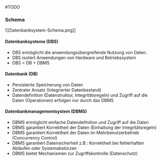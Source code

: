 #TODO
### Schema
![[Datenbanksystem-Schema.png]]

#### Datenbanksysteme (DBS)
- DBS ermöglicht die anwendungsübergreifende Nutzung von Daten.
- DBS isoliert Anwendungen von Hardware und Betriebssystem
- DBS = DB + DBMS
#### Datenbank (DB)
- Persistente Speicherung von Daten
- Zentraler Ansatz (Integrierter Datenbestand)
- Datendefinition (Datenstruktur, Integritätsregeln) und Zugriff auf die Daten (Operationen) erfolgen nur durch das DBMS
#### Datenbankmanagementsystem (DBMS)
- DBMS ermöglicht einfache Datendefinition und Zugriff auf die Daten
- DBMS garantiert Korrektheit der Daten (Einhaltung der Integritätsregeln)
- DBMS garantiert Korrektheit der Daten im Mehrbenutzerbetrieb (Concurrency Control)
- DBMS garantiert Datensicherheit z.B.: Korrektheit bei fehlerhaften Abläufen oder Systemabstürzen
- DBMS bietet Mechanismen zur Zugriffskontrolle (Datenschutz)